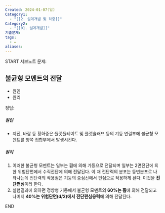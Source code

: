 ```yaml
---
Created: 2024-01-07(일)
Category1:
  - "[[2. 설계개념 및 하중]]"
Category2:
  - "[[01. 설계개념]]"
기출문제: 
tags:
  - ✏️
aliases:
---
```

START
서브노트
문제:  
## 불균형 모멘트의 전달
- 원인
- 원리

정답: 

##### 원인
- 지진, 바람 등 횡하중은 플랫플레이트 및 플랫슬래브 등의 기둥 연결부에 불균형 모멘트를 양쪽 접합부에서 발생시킨다.
##### 원리
1. 이러한 불균형 모멘트는 일부는 휨에 의해 기둥으로 전달되며 일부는 2면전단에 의한 위험단면에서 수직전단에 의해 전달된다. 이 때 전단력의 분포는 등변분포로 나타나는데 전단력의 작용점은 기둥의 중심선에서 편심으로 작용하게 된다. 이것을 **전단편심**이라 한다.
2. 실험결과에 의하면 정방형 기둥에서 불균형 모멘트의 **60%는 휨**에 의해 전달되고 나머지 **40%는 위험단면(d/2)에서 전단편심응력**에 의해 전달된다.
<!--ID: 1700393361373-->
END

